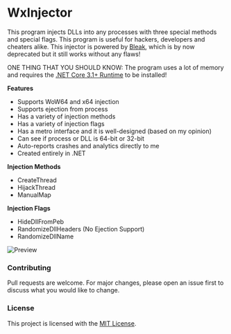 # WxInjector

This program injects DLLs into any processes with three special methods and special flags. This program is useful for hackers, developers and cheaters alike. This injector is powered by [Bleak](https://github.com/Akaion/Bleak), which is by now deprecated but it still works without any flaws!

ONE THING THAT YOU SHOULD KNOW: The program uses a lot of memory and requires the [.NET Core 3.1+ Runtime](https://dotnet.microsoft.com/download/dotnet-core) to be installed!

**Features**

* Supports WoW64 and x64 injection
* Supports ejection from process
* Has a variety of injection methods
* Has a variety of injection flags
* Has a metro interface and it is well-designed (based on my opinion)
* Can see if process or DLL is 64-bit or 32-bit
* Auto-reports crashes and analytics directly to me
* Created entirely in .NET

**Injection Methods**

* CreateThread
* HijackThread
* ManualMap

**Injection Flags**

* HideDllFromPeb
* RandomizeDllHeaders (No Ejection Support)
* RandomizeDllName

![Preview](https://dentolos19.github.io/previews/wxinjector.png)

### Contributing

Pull requests are welcome. For major changes, please open an issue first to discuss what you would like to change.

### License

This project is licensed with the [MIT License](https://choosealicense.com/licenses/mit).
